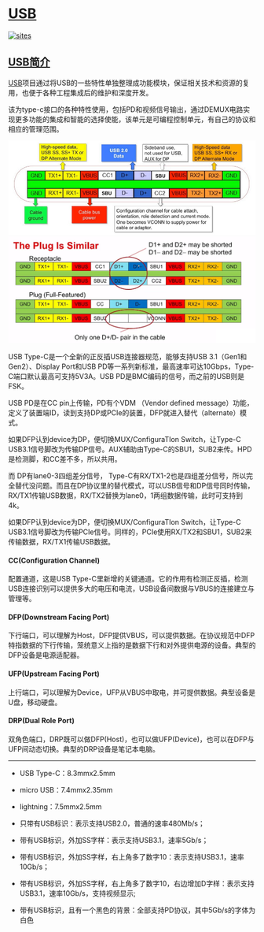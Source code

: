﻿# [USB](https://github.com/Qful/USB)

[![sites](http://182.61.61.133/link/resources/Qful.png)](http://www.Qful.net)
## [USB简介](https://github.com/Qful/USB)

[USB](https://github.com/Qful/USB)项目通过将USB的一些特性单独整理成功能模块，保证相关技术和资源的复用，也便于各种工程集成后的维护和深度开发。

该为type-c接口的各种特性使用，包括PD和视频信号输出，通过DEMUX电路实现更多功能的集成和智能的选择使能，该单元是可编程控制单元，有自己的协议和相应的管理范围。

[![sites](docs/1.png)](http://www.Qful.net)
[![sites](docs/2.png)](http://www.Qful.net)

USB Type-C是一个全新的正反插USB连接器规范，能够支持USB 3.1（Gen1和Gen2）、Display Port和USB PD等一系列新标准，最高速率可达10Gbps，Type-C端口默认最高可支持5V3A。USB PD是BMC编码的信号，而之前的USB则是FSK。

USB PD是在CC pin上传输，PD有个VDM （Vendor defined message）功能，定义了装置端ID，读到支持DP或PCIe的装置，DFP就进入替代（alternate）模式。

如果DFP认到device为DP，便切换MUX/ConfiguraTIon Switch，让Type-C USB3.1信号脚改为传输DP信号。AUX辅助由Type-C的SBU1，SUB2来传。HPD是检测脚，和CC差不多，所以共用。

而 DP有lane0-3四组差分信号， Type-C有RX/TX1-2也是四组差分信号，所以完全替代没问题。而且在DP协议里的替代模式，可以USB信号和DP信号同时传输，RX/TX1传输USB数据，RX/TX2替换为lane0，1两组数据传输，此时可支持到4k。

如果DFP认到device为DP，便切换MUX/ConfiguraTIon Switch，让Type-C USB3.1信号脚改为传输PCIe信号。同样的，PCIe使用RX/TX2和SBU1，SUB2来传输数据，RX/TX1传输USB数据。

#### CC(Configuration Channel)

配置通道，这是USB Type-C里新增的关键通道。它的作用有检测正反插，检测USB连接识别可以提供多大的电压和电流，USB设备间数据与VBUS的连接建立与管理等。

#### DFP(Downstream Facing Port)

下行端口，可以理解为Host，DFP提供VBUS，可以提供数据。在协议规范中DFP特指数据的下行传输，笼统意义上指的是数据下行和对外提供电源的设备。典型的DFP设备是电源适配器。

#### UFP(Upstream Facing Port)

上行端口，可以理解为Device，UFP从VBUS中取电，并可提供数据。典型设备是U盘，移动硬盘。

#### DRP(Dual Role Port)

双角色端口，DRP既可以做DFP(Host)，也可以做UFP(Device)，也可以在DFP与UFP间动态切换。典型的DRP设备是笔记本电脑。

---

* USB Type-C：8.3mmx2.5mm
* micro USB：7.4mmx2.35mm
* lightning：7.5mmx2.5mm

* 只带有USB标识：表示支持USB2.0，普通的速率480Mb/s；
* 带有USB标识，外加SS字样：表示支持USB3.1，速率5Gb/s；
* 带有USB标识，外加SS字样，右上角多了数字10：表示支持USB3.1，速率10Gb/s；
* 带有USB标识，外加SS字样，右上角多了数字10，右边增加D字样：表示支持USB3.1，速率10Gb/s，支持视频显示;
* 带有USB标识，且有一个黑色的背景：全部支持PD协议，其中5Gb/s的字体为白色
